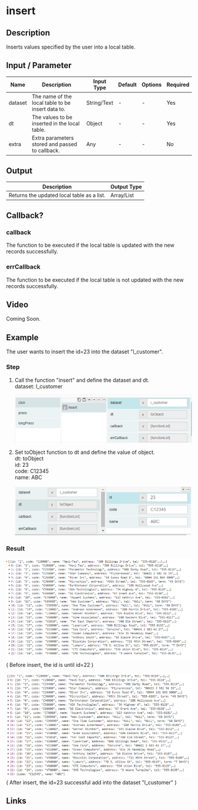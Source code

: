 # insert 

## Description

Inserts values specified by the user into a local table.

## Input / Parameter

| Name | Description | Input Type | Default | Options | Required |
| ------ | ------ | ------ | ------ | ------ | ------ |
| dataset | The name of the local table to be insert data to. | String/Text | - | - | Yes |
| dt | The values to be inserted in the local table. | Object | - | - | Yes |
| extra | Extra parameters stored and passed to callback. | Any | - | - | No |

## Output

| Description | Output Type |
| ------ | ------ |
| Returns the updated local table as a list. | Array/List |

## Callback?

### callback

The function to be executed if the local table is updated with the new records successfully.

### errCallback

The function to be executed if the local table is not updated with the new records successfully.

## Video

Coming Soon.

<!-- Format: [![Video]({image-path}?raw=true)]({url-link}) -->


## Example


The user wants to insert the id=23 into the dataset "l_customer".

### Step

1. Call the function "insert" and define the dataset    and dt.
   <br>
   dataset: l_customer<br>
   
   ![](../../../../document/function/Dataset/insert/insert-step-1.png?raw=true)
  
2. Set toObject function to dt and define the value    of object.
   <br>
   dt: toObject<br>
   id: 23<br>
   code: C12345<br>
   name: ABC<br>
   
   ![](../../../../document/function/Dataset/insert/insert-step-2.png?raw=true)
   
### Result

![](../../../../document/function/Dataset/insert/insert-result-1.png?raw=true)
( Before insert, the id is until id=22 )

![](../../../../document/function/Dataset/insert/insert-result-2.png?raw=true)
( After insert, the id=23 successful add into the dataset "l_customer" )
   


## Links